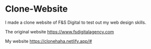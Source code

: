 # Clone-Website



I made a clone website of F&S Digital to test out my web design skills. 


The original website https://www.fsdigitalagency.com

My website https://clonehaha.netlify.app/#

